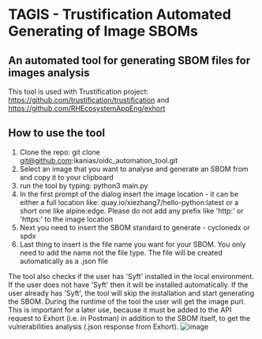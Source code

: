 # TAGIS - Trustification Automated Generating of Image SBOMs
An automated tool for generating SBOM files for images analysis
--------------------------------------------------------------------------
This tool is used with Trustification project: https://github.com/trustification/trustification
and https://github.com/RHEcosystemAppEng/exhort

How to use the tool
--------------------
1. Clone the repo: git clone git@github.com:ikanias/oidc_automation_tool.git
2. Select an image that you want to analyse and generate an SBOM from and copy it to your clipboard
3. run the tool by typing: python3 main.py
4. In the first prompt of the dialog insert the image location - it can be either a full location like:  quay.io/xiezhang7/hello-python:latest
   or a short one like alpine:edge. Please do not add any prefix like 'http:' or 'https:' to the image location
5. Next you need to insert the SBOM standard to generate - cyclonedx or spdx
6. Last thing to insert is the file name you want for your SBOM. You only need to add the name not the file type. The file will be created automatically
   as a .json file

The tool also checks if the user has 'Syft' installed in the local environment. If the user does not have 'Syft' then it will be installed automatically.
If the user already has 'Syft', the tool will skip the installation and start generating the SBOM.
During the runtime of the tool the user will get the image purl. This is important for a later use, because it must be added to the API request to Exhort
(i.e. in Postman) in addition to the SBOM itself, to get the vulnerabilities analysis (.json response from Exhort).
![image](https://github.com/ikanias/oidc_automation_tool/assets/69799772/a69dcbe4-ef62-4164-bc24-49ea7df214ab)
